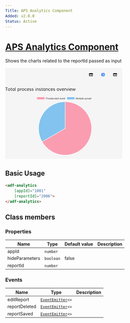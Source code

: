 ```yaml
---
Title: APS Analytics Component
Added: v2.0.0
Status: Active
---
```


# [APS Analytics Component](../../../lib/insights/src/lib/analytics-process/components/analytics.component.ts "Defined in analytics.component.ts")

Shows the charts related to the reportId passed as input

![Analytics-without-parameters](../../docassets/images/analytics-without-parameters.png)

## Basic Usage

```html
<adf-analytics 
    [appId]="1001" 
    [reportId]="2006">
</adf-analytics>
```

## Class members

### Properties

| Name | Type | Default value | Description |
| ---- | ---- | ------------- | ----------- |
| appId | `number` |  |  |
| hideParameters | `boolean` | false |  |
| reportId | `number` |  |  |

### Events

| Name | Type | Description |
| ---- | ---- | ----------- |
| editReport | [`EventEmitter`](https://angular.io/api/core/EventEmitter)`<>` |  |
| reportDeleted | [`EventEmitter`](https://angular.io/api/core/EventEmitter)`<>` |  |
| reportSaved | [`EventEmitter`](https://angular.io/api/core/EventEmitter)`<>` |  |
